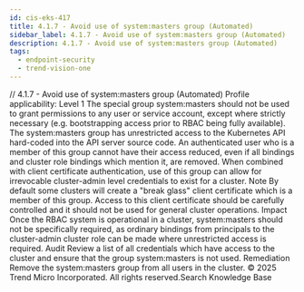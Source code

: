 ```yaml
---
id: cis-eks-417
title: 4.1.7 - Avoid use of system:masters group (Automated)
sidebar_label: 4.1.7 - Avoid use of system:masters group (Automated)
description: 4.1.7 - Avoid use of system:masters group (Automated)
tags:
  - endpoint-security
  - trend-vision-one
---
```


/*<![CDATA[*/ $('#title').html($('meta[name=map-description]').attr('content')); /*]]>*/ 4.1.7 - Avoid use of system:masters group (Automated) Profile applicability: Level 1 The special group system:masters should not be used to grant permissions to any user or service account, except where strictly necessary (e.g. bootstrapping access prior to RBAC being fully available). The system:masters group has unrestricted access to the Kubernetes API hard-coded into the API server source code. An authenticated user who is a member of this group cannot have their access reduced, even if all bindings and cluster role bindings which mention it, are removed. When combined with client certificate authentication, use of this group can allow for irrevocable cluster-admin level credentials to exist for a cluster. Note By default some clusters will create a "break glass" client certificate which is a member of this group. Access to this client certificate should be carefully controlled and it should not be used for general cluster operations. Impact Once the RBAC system is operational in a cluster, system:masters should not be specifically required, as ordinary bindings from principals to the cluster-admin cluster role can be made where unrestricted access is required. Audit Review a list of all credentials which have access to the cluster and ensure that the group system:masters is not used. Remediation Remove the system:masters group from all users in the cluster. © 2025 Trend Micro Incorporated. All rights reserved.Search Knowledge Base